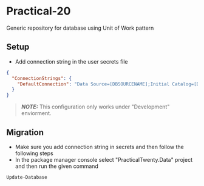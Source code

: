 # Practical-20

Generic repository for database using Unit of Work pattern

## Setup

- Add connection string in the user secrets file

```json
{
  "ConnectionStrings": {
    "DefaultConnection": "Data Source=[DBSOURCENAME];Initial Catalog=[DBName];Persist Security Info=True;User ID=[YOURUSERID];Password=[******];TrustServerCertificate=True"
  }
}
```

> **_NOTE:_** This configuration only works under "Development" enviorment.

## Migration

- Make sure you add connection string in secrets and then follow the following steps
- In the package manager console select "PracticalTwenty.Data" project and then run the given command

```bash
Update-Database
```
